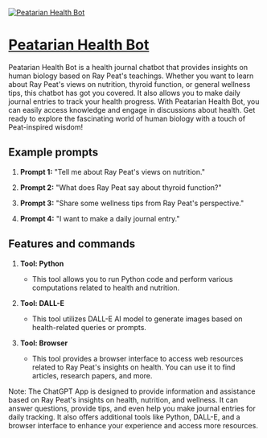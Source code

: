 [![Peatarian Health Bot](https://files.oaiusercontent.com/file-1hgB6iIiOCJV9bVcWTxyTrTV?se=2123-10-17T17%3A25%3A19Z&sp=r&sv=2021-08-06&sr=b&rscc=max-age%3D31536000%2C%20immutable&rscd=attachment%3B%20filename%3De0af1daa-20a9-45d5-bafc-487ee0c379e2.webp&sig=IJl3ewo64PQOIlNGo6fhC5zPXNEUflCvK13%2BakeBcXY%3D)](https://chat.openai.com/g/g-ifQn8AvOF-peatarian-health-bot)

# [Peatarian Health Bot](https://chat.openai.com/g/g-ifQn8AvOF-peatarian-health-bot)

Peatarian Health Bot is a health journal chatbot that provides insights on human biology based on Ray Peat's teachings. Whether you want to learn about Ray Peat's views on nutrition, thyroid function, or general wellness tips, this chatbot has got you covered. It also allows you to make daily journal entries to track your health progress. With Peatarian Health Bot, you can easily access knowledge and engage in discussions about health. Get ready to explore the fascinating world of human biology with a touch of Peat-inspired wisdom!

## Example prompts

1. **Prompt 1:** "Tell me about Ray Peat's views on nutrition."

2. **Prompt 2:** "What does Ray Peat say about thyroid function?"

3. **Prompt 3:** "Share some wellness tips from Ray Peat's perspective."

4. **Prompt 4:** "I want to make a daily journal entry."

## Features and commands

1. **Tool: Python**
   - This tool allows you to run Python code and perform various computations related to health and nutrition.

2. **Tool: DALL-E**
   - This tool utilizes DALL-E AI model to generate images based on health-related queries or prompts.

3. **Tool: Browser**
   - This tool provides a browser interface to access web resources related to Ray Peat's insights on health. You can use it to find articles, research papers, and more.

Note: The ChatGPT App is designed to provide information and assistance based on Ray Peat's insights on health, nutrition, and wellness. It can answer questions, provide tips, and even help you make journal entries for daily tracking. It also offers additional tools like Python, DALL-E, and a browser interface to enhance your experience and access more resources.